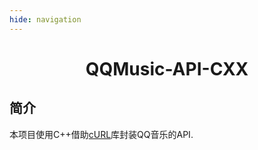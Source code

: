 ```yaml
---
hide: navigation
---
```


<div align="center">
    <h1> QQMusic-API-CXX </h1>
</div>

## 简介

本项目使用C++借助[cURL](https://curl.se/)库封装QQ音乐的API.
